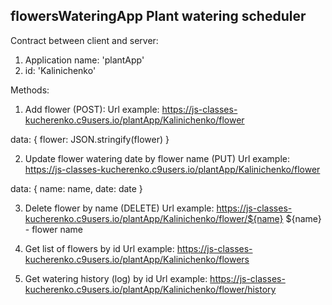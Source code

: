 flowersWateringApp Plant watering scheduler
-------------------------------------------
Contract between client and server:

1) Application name: 'plantApp'
2)  id: 'Kalinichenko'

Methods:

1) Add flower (POST): 
   Url example:  https://js-classes-kucherenko.c9users.io/plantApp/Kalinichenko/flower

  data: {
            flower: JSON.stringify(flower)
        }
      
2) Update flower watering date by flower name (PUT)
   Url example:  https://js-classes-kucherenko.c9users.io/plantApp/Kalinichenko/flower
     
 data: {   name: name,
           date: date
       }

3) Delete flower by name (DELETE)
   Url example: https://js-classes-kucherenko.c9users.io/plantApp/Kalinichenko/flower/${name}
   ${name} - flower name
   

4) Get list of flowers by id
   Url example: https://js-classes-kucherenko.c9users.io/plantApp/Kalinichenko/flowers


 5) Get watering history (log) by id
  Url example:  https://js-classes-kucherenko.c9users.io/plantApp/Kalinichenko/flower/history

   

